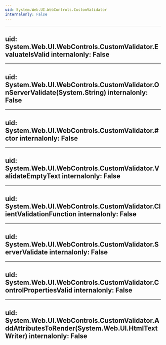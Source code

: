 ```yaml
---
uid: System.Web.UI.WebControls.CustomValidator
internalonly: False
---
```


---
uid: System.Web.UI.WebControls.CustomValidator.EvaluateIsValid
internalonly: False
---

---
uid: System.Web.UI.WebControls.CustomValidator.OnServerValidate(System.String)
internalonly: False
---

---
uid: System.Web.UI.WebControls.CustomValidator.#ctor
internalonly: False
---

---
uid: System.Web.UI.WebControls.CustomValidator.ValidateEmptyText
internalonly: False
---

---
uid: System.Web.UI.WebControls.CustomValidator.ClientValidationFunction
internalonly: False
---

---
uid: System.Web.UI.WebControls.CustomValidator.ServerValidate
internalonly: False
---

---
uid: System.Web.UI.WebControls.CustomValidator.ControlPropertiesValid
internalonly: False
---

---
uid: System.Web.UI.WebControls.CustomValidator.AddAttributesToRender(System.Web.UI.HtmlTextWriter)
internalonly: False
---
